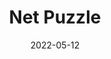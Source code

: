 ---
title: Net Puzzle
codepen: ExQgKQW
date: 2022-05-12
excerpt: Simple game called 'net puzzle', you have to connect all 'pipes' with each other, so the whole field lights up.
---